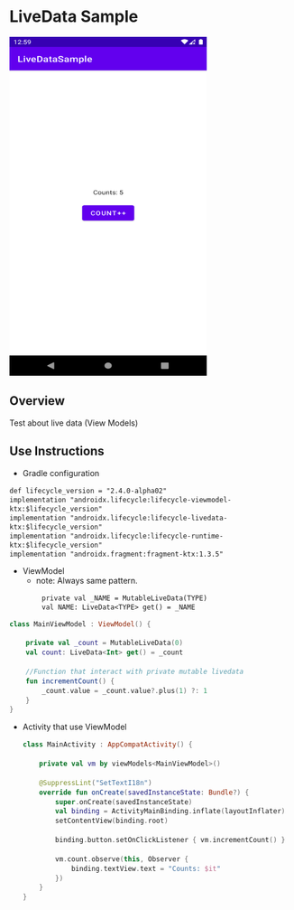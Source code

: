 # LiveData Sample
 <img src="./logo.png" width="350" height="600" />
 

 ## Overview
 Test about live data (View Models)
 
 ## Use Instructions
 * Gradle configuration
 ```Gradle
 def lifecycle_version = "2.4.0-alpha02"
 implementation "androidx.lifecycle:lifecycle-viewmodel-ktx:$lifecycle_version"
 implementation "androidx.lifecycle:lifecycle-livedata-ktx:$lifecycle_version"
 implementation "androidx.lifecycle:lifecycle-runtime-ktx:$lifecycle_version"
 implementation "androidx.fragment:fragment-ktx:1.3.5"
 ```
* ViewModel
    * note: Always same pattern.
```
        private val _NAME = MutableLiveData(TYPE)
        val NAME: LiveData<TYPE> get() = _NAME 
```
```kotlin
class MainViewModel : ViewModel() {
    
    private val _count = MutableLiveData(0)
    val count: LiveData<Int> get() = _count 

    //Function that interact with private mutable livedata
    fun incrementCount() {
        _count.value = _count.value?.plus(1) ?: 1
    }
}
```

* Activity that use ViewModel
    ```kotlin
    class MainActivity : AppCompatActivity() {
    
        private val vm by viewModels<MainViewModel>()
    
        @SuppressLint("SetTextI18n")
        override fun onCreate(savedInstanceState: Bundle?) {
            super.onCreate(savedInstanceState)
            val binding = ActivityMainBinding.inflate(layoutInflater)
            setContentView(binding.root)
    
            binding.button.setOnClickListener { vm.incrementCount() }
    
            vm.count.observe(this, Observer {
                binding.textView.text = "Counts: $it"
            })
        }
    }
    ```